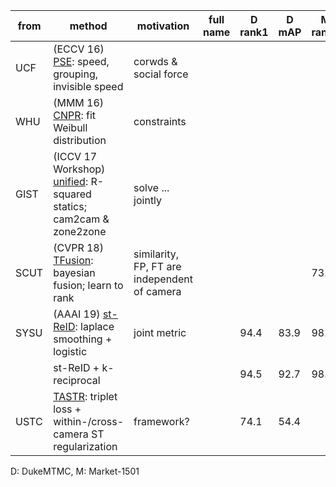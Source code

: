| from | method                                                       | motivation                                   | full name | D rank1 | D mAP | M rank1 | M mAP |
| ---- | ------------------------------------------------------------ | -------------------------------------------- | --------- | ------- | ----- | ------- | ----- |
| UCF  | (ECCV 16) [PSE](https://link.springer.com/chapter/10.1007/978-3-319-46475-6_8): speed, grouping, invisible speed | corwds & social force                        |           |         |       |         |       |
| WHU  | (MMM 16) [CNPR](https://link.springer.com/chapter/10.1007/978-3-319-27671-7_15): fit Weibull distribution | constraints                                  |           |         |       |         |       |
| GIST | (ICCV 17 Workshop) [unified](https://arxiv.org/abs/1704.07085): R-squared statics; cam2cam & zone2zone | solve ... jointly                            |           |         |       |         |       |
| SCUT | (CVPR 18) [TFusion](https://arxiv.org/abs/1803.07293): bayesian fusion; learn to rank | similarity, FP, FT are independent of camera |           |         |       | 73.1    |       |
| SYSU | (AAAI 19) [st-ReID](https://arxiv.org/abs/1812.03282): laplace smoothing + logistic | joint metric                                 |           | 94.4    | 83.9  | 98.1    | 87.6  |
|      | st-ReID + k-reciprocal                                       |                                              |           | 94.5    | 92.7  | 98.0    | 95.5  |
| USTC | [TASTR](https://arxiv.org/abs/1910.11560): triplet loss + within-/cross-camera ST regularization | framework?                                   |           | 74.1    | 54.4  |         |       |

D: DukeMTMC, M: Market-1501

